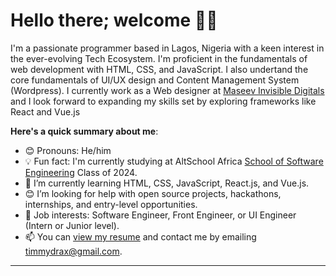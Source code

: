 # Hello there; welcome 👋🏾

I'm a passionate programmer based in Lagos, Nigeria with a keen interest in the ever-evolving Tech Ecosystem. I'm proficient in the fundamentals of web development with HTML, CSS, and JavaScript. I also undertand the core fundamentals of UI/UX design and Content Management System (Wordpress).  I currently work as a Web designer at [Maseev Invisible Digitals](https://maseev.net) and I look forward to expanding my skills set by exploring frameworks like React and Vue.js

**Here's a quick summary about me**:

- 😊 Pronouns: He/him
- 💡 Fun fact: I'm currently studying at AltSchool Africa [School of Software Engineering](https://engineering.altschoolafrica.com) Class of 2024.
- 🌱 I’m currently learning HTML, CSS, JavaScript, React.js, and Vue.js.
- 😊 I’m looking for help with open source projects, hackathons, internships, and entry-level opportunities.
- 💼 Job interests: Software Engineer, Front Engineer, or UI Engineer (Intern or Junior level).
- 📫 You can [view my resume](#) and contact me by emailing timmydrax@gmail.com.

---
